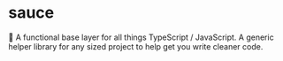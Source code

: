 # sauce
🍅 A functional base layer for all things TypeScript / JavaScript. A generic helper library for any sized project to help get you write cleaner code.
